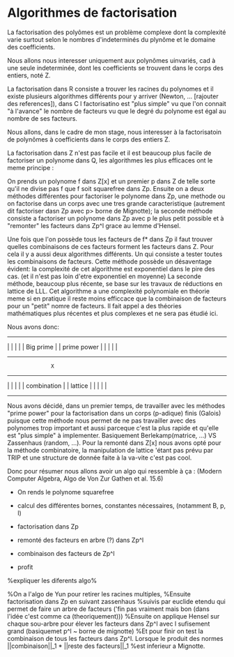 # Algorithmes de factorisation

La factorisation des polyômes est un problème complexe dont la complexité varie surtout selon le nombres d'indeterminés du plynôme et le domaine des coefficients.
    
Nous allons nous interesser uniquement aux polynômes uinvariés, cad à une seule indeterminée, dont les coefficients se trouvent dans le corps des entiers, noté Z.
    
La factorisation dans R consiste a trouver les racines du polynomes et il existe plusieurs algorithmes différents pour y arriver (Newton, ... [rajouter des references]),
dans C l factorisatino est "plus simple" vu que l'on connait "à l'avance" le nombre de facteurs vu que le degré du polynome est égal au nombre de ses facteurs.

Nous allons, dans le cadre de mon stage, nous interesser à la factorisatoin de polynômes à coefficients dans le corps des entiers Z.

La factorisation dans Z n'est pas facile et il est beaucoup plus facile de factoriser un polynome dans Q, les algorithmes les plus efficaces ont le meme principe :

On prends un polynome f dans Z[x] et un premier p dans Z de telle sorte qu'il ne divise pas f que f soit squarefree dans Zp.
Ensuite on a deux méthodes différentes pour factoriser le polynome dans Zp, une methode ou on factorise dans un corps avec une tres grande caracteristique
(autrement dit factoriser dasn Zp avec p> borne de Mignotte); la seconde méthode consiste a factoriser un polynome dans Zp avec p le plus petit possible 
et à "remonter" les facteurs dans Zp^l grace au lemme d'Hensel.

Une fois que l'on possède tous les facteurs de f* dans Zp il faut trouver quelles combinaisons de ces facteurs forment les facteurs dans Z.
Pour cela il y a aussi deux algorithmes différents. Un qui consiste a tester toutes les combinaisons de facteurs. Cette méthode possède un désaventage évident:
la complexité de cet algorithme est exponentiel dans le pire des cas. (et il n'est pas loin d'etre exponentiel en moyenne) La seconde méthode, beaucoup plus récente,
se base sur les travaux de réductions en lattice de LLL. Cet algorithme a une complexité polynomiale en théorie meme si en pratique il reste moins efficcace que la
combinaison de facteurs pour un "petit" nomre de facteurs. Il fait appel a des théories mathématiques plus récentes et plus complexes et ne sera pas étudié ici.

Nous avons donc:

 ---------------     ---------------
|               |    |              |
|  Big prime    |    | prime power  |
|               |    |              |
 ---------------     ---------------
                  X
 ---------------     ---------------
|               |    |              |
|  combination  |    |  lattice     |
|               |    |              |
 ---------------     ---------------
 
Nous avons décidé, dans un premier temps, de travailler avec les méthodes "prime power" pour la factorisation dans un corps (p-adique) finis (Galois) puisque cette méthode
nous permet de ne pas travailler avec des polynomes trop important et aussi parceque c'est la plus rapide et qu'elle est "plus simple" à implementer. Basiquement
Berlekamp(matrice, ...)  VS Zassenhaus (random, ...). Pour la remonté dans Z[x] nous avons opté pour la méthode combinatoire, la manipulation de lattice 'étant pas prévu par 
TRIP et une structure de donnée faite à la va-vite c'est pas cool.

Donc pour résumer nous allons avoir un algo qui ressemble à ça :
(Modern Computer Algebra, Algo de Von Zur Gathen et al. 15.6)

- On rends le polynome squarefree

- calcul des différentes bornes, constantes nécessaires,
    (notamment B, p, l)

- factorisation dans Zp

- remonté des facteurs en arbre (?) dans Zp^l

- combinaison des facteurs de Zp^l

- profit

%expliquer les diferents algo%

%On a l'algo de Yun pour retirer les racines multiples, 
%Ensuite factorisation dans Zp en suivant zassenhaus
%suivis par euclide etendu qui permet de faire un arbre de facteurs ('fin pas vraiment mais bon (dans l'idée c'est comme ca (theoriquement)))
%Ensuite on applique Hensel sur chaque sou-arbre pour élever les facteurs dans Zp^l avec l sufisement grand (basiquemet p^l ~ borne de mignotte)
%Et pour finir on test la combinaison de tous les facteurs dans Zp^l. Lorsque le produit des normes ||combinaison||_1 * ||reste des facteurs||_1
%est inferieur a Mignotte.


